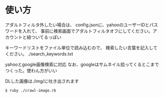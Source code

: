 # 使い方
アダルトフィルタ外したい場合は、
config.jsonに、yahooのユーザーIDとパスワードを入れて、
事前に検索画面でアダルトフィルタオフにしてください。アカウントと紐ついてるっぽい

キーワードリストをファイル単位で読み込むので、
検索したい言葉を記入してください。
./search_keywords.txt

yahooとgoogle画像検索に対応
なお、googleはサムネイル拾ってくるとこまでつくった。使わん方がいい

DLした画像は./img/に吐き出されます

```
$ ruby ./crawl-image.rb
```

